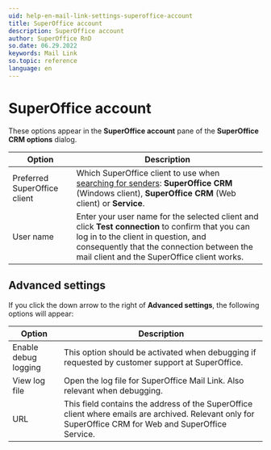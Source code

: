 ```yaml
---
uid: help-en-mail-link-settings-superoffice-account
title: SuperOffice account
description: SuperOffice account
author: SuperOffice RnD
so.date: 06.29.2022
keywords: Mail Link
so.topic: reference
language: en
---
```


# SuperOffice account

These options appear in the **SuperOffice account** pane of the **SuperOffice CRM options** dialog.

| Option | Description |
|---|---|
| Preferred SuperOffice client | Which SuperOffice client to use when [searching for senders][2]: **SuperOffice CRM** (Windows client), **SuperOffice CRM** (Web client) or **Service**. |
| User name | Enter your user name for the selected client and click **Test connection** to confirm that you can log in to the client in question, and consequently that the connection between the mail client and the SuperOffice client works. |

## Advanced settings

If you click the down arrow to the right of **Advanced settings**, the following options will appear:

| Option | Description |
|---|---|
| Enable debug logging | This option should be activated when debugging if requested by customer support at SuperOffice. |
| View log file | Open the log file for SuperOffice Mail Link. Also relevant when debugging. |
| URL | This field contains the address of the SuperOffice client where emails are archived. Relevant only for SuperOffice CRM for Web and SuperOffice Service. |

<!-- Referenced links -->
[2]: ../manage-senders.md

<!-- Referenced images -->
